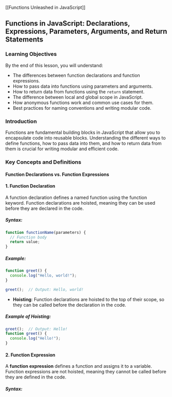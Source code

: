 [[Functions Unleashed in JavaScript]]

## Functions in JavaScript: Declarations, Expressions, Parameters, Arguments, and Return Statements

### Learning Objectives

By the end of this lesson, you will understand:
- The differences between function declarations and function expressions.
- How to pass data into functions using parameters and arguments.
- How to return data from functions using the `return` statement.
- The difference between local and global scope in JavaScript.
- How anonymous functions work and common use cases for them.
- Best practices for naming conventions and writing modular code.

### Introduction
Functions are fundamental building blocks in JavaScript that allow you to encapsulate code into reusable blocks. Understanding the different ways to define functions, how to pass data into them, and how to return data from them is crucial for writing modular and efficient code.

### Key Concepts and Definitions

#### Function Declarations vs. Function Expressions

#### 1. Function Declaration

A function declaration defines a named function using the function keyword. Function declarations are hoisted, meaning they can be used before they are declared in the code.

##### Syntax:
```js
function functionName(parameters) {
  // Function body
  return value;
}
```

##### Example:
```js
function greet() {
  console.log("Hello, world!");
}

greet();  // Output: Hello, world!
```

- **Hoisting**: Function declarations are hoisted to the top of their scope, so they can be called before the declaration in the code.

##### Example of Hoisting:
```js
greet();  // Output: Hello!
function greet() {
  console.log("Hello!");
}
```

#### 2. Function Expression
A **function expression** defines a function and assigns it to a variable. Function expressions are not hoisted, meaning they cannot be called before they are defined in the code.

##### Syntax: